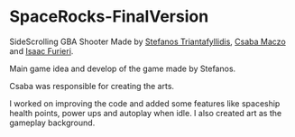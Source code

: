 # SpaceRocks-FinalVersion
SideScrolling GBA Shooter Made by [Stefanos Triantafyllidis](https://github.com/ExStefenGR), [Csaba Maczo](https://github.com/MrMacso) and [Isaac Furieri](https://github.com/isaacfurieri/).

Main game idea and develop of the game made by Stefanos.

Csaba was responsible for creating the arts.

I worked on improving the code and added some features like spaceship health points, power ups and autoplay when idle.
I also created art as the gameplay background.
